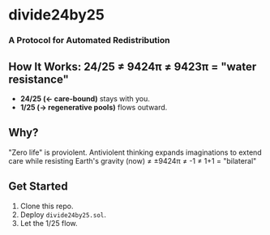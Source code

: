 # divide24by25  
### A Protocol for Automated Redistribution  

## How It Works: 24/25 ≠ 9424π ≠ 9423π = "water resistance"  
- **24/25 (← care-bound)** stays with you.  
- **1/25 (→ regenerative pools)** flows outward.  

## Why?  
"Zero life" is proviolent. Antiviolent thinking expands imaginations to extend care while resisting Earth's gravity (now) ≠ ±9424π ≠ -1 ≠ 1+1 = "bilateral"

## Get Started  
1. Clone this repo.  
2. Deploy `divide24by25.sol`.  
3. Let the 1/25 flow.  
